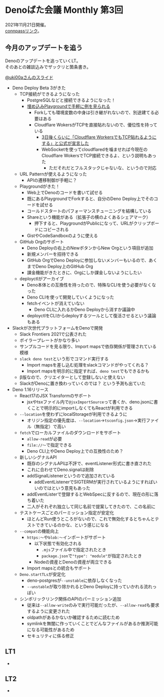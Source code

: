 # Denoばた会議 Monthly 第3回
2021年11月21日開催。  
[connpassリンク](https://deno-ja.connpass.com/event/228200/)。

## 今月のアップデートを追う

Denoのアップデートを追っていくLT。  
そのあとの雑談込みでザックリと箇条書き。

[@uki00aさんのスライド](https://uki00a.github.io/slides/denobata-2021-11-21)

- Deno Deploy Beta 3がきた
  - TCP接続ができるようになった
    - PostgreSQLなどと接続できるようになった！
    - [埋め込みPlaygroundで手軽に例を見られる](https://dash.deno.com/playground/postgres-on-the-edge)
      - Forkしても環境変数の中身は引き継がれないので、別途建てる必要はある
      - Cloudflare WokersがTCPを直接貼れないので、優位性を持っている
        - [3日後くらいに「Cloudflare WorkersでもTCP貼れるようにする」と公式が宣言した](https://blog.cloudflare.com/introducing-socket-workers/)
        - WebSocketを使ってcloudflaredを噛ませれば今現在のCloudflare WokersでTCP接続できるよ、という説明もあった
          - ただそれだとフルスタックじゃないな、というので対応
  - URL Patternが使えるようになった
    - APIの遷移制御が手軽に？
  - Playgroundがきた！
    - Web上でDenoのコードを書いて試せる
    - 既にあるPlaygroundでForkすると、自分のDeno Deploy上でそのコードを試せる
    - コールドスタートのパフォーマンスチューニングを結構している
    - Shareという機能がある（拡張子の横のよくあるシェアマーク）
      - 押下すると、PlaygroundがPublicになって、URLがクリップボードにコピーされる
    - GistやCodeSandboxのように使える
  - GitHub Orgのサポート
    - Deno Deployの右上のNewボタンからNew Orgという項目が追加
    - 新規メンバーを招待できる
    - GitHub OrgでDeno Deployに参加しないメンバーもいるので、あくまでDeno Deploy上のGitHub Org
    - 課金機能がきたときに、Orgにしか課金しないようにしたい
  - deployctlがアーカイブ
    - Deno本体との互換性を持ったので、特殊なCLIを使う必要がなくなった
    - Deno CLIを使って開発していくようになった
    - fetchイベントが消えていない
      - Deno CLIに入れるかDeno Deployから消すか議論中
    - deployctlをCLIからdeployするツールとして復活させるという議論もある
- Slackが次世代プラットフォームをDenoで開発
  - Slack Frontiers 2021で公表された
  - ボイラープレートがかなり多い
  - サンプルコードを見る限り、Import mapsで依存関係が管理されている模様
  - `slack deno test`という形でコマンド実行する
    - Import mapsを差し込む処理をslackコマンドがやってくれる？
    - Import mapsを明示的に指定すれば、`deno test`でもできるかも
  - β版なので、クリエイターとして登録しないと使えない
  - SlackがDenoに置き換わっていくのでは？ という予測も出ていた
- Deno 1.16リリース
  - React17のJSX Transformのサポート
    - jsxやtsxファイル内で`@jsxImportSource`って書くか、deno.jsonに書くことで明示的にimportしなくてもReactが利用できる
  - `--location`を使わずにlocalStorageが利用できるように
    - オリジン指定の優先度は、`--location`→`tsconfig.json`→実行ファイル（無指定）で高い
  - `fetch`でローカルファイルのダウンロードをサポート
    - `allow-read`が必要
    - `file://〜`で指定できる
    - Deno CLI上やDeno Deploy上での互換性のため？
  - 新しいシグナルAPI
    - 既存のシグナルAPIは不評で、eventListener形式に書き直された
    - これに合わせてDeno.signalは削除
    - addSignalListenerというので追加されている
      - addEventListenerでSIGTERMが実行されているようにすればいいのではという意見もあった
    - addEventListerで登録するとWebSpecに反するので、現在の形に落ち着いた
    - 二人がそれぞれ独立して同じ名前で提案してきたので、この名前に
  - テストケースごとのパーミッション指定が安定化
    - ほとんどRun使うところがないので、これで無効化するとちゃんとテストできているのかな、という感じになる
  - `--compat`の機能向上
    - `https:〜`や`blob:〜`インポートがサポート
      - 以下状態で有効化される
        - `.mjs`ファイル中で指定されたとき
        - `package.json`で`"type": "module"`が指定されたとき
      - Nodeの資産とDenoの資産が両立できる
    - Import mapsとの統合もサポート
  - `Deno.startTLs`が安定化
    - deno-postgresが`--unstable`に依存しなくなった
    - `--unstable`が取り除かれるとDeno Deployに持っていかれる流れっぽい
  - シンボリックリンク関係のAPIのパーミッション追加
    - 従来は`--allow-write`のみで実行可能だったが、`--allow-read`も要求するように変更された
    - oldpathがあるかないか確認するために読むため
    - symlinkを無闇に作っていくことでどんなファイルがあるか推測可能になる可能性があるため
    - セキュリティに係る修正

## LT1

- 

## LT2

- 


